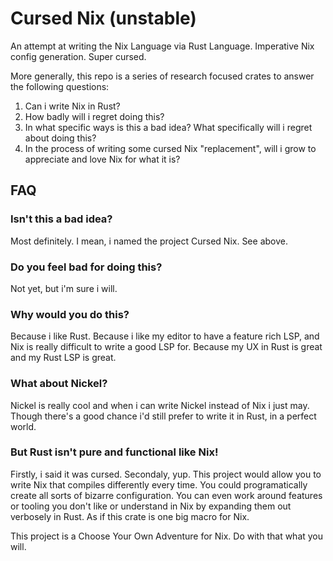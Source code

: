 
# Cursed Nix (unstable)

An attempt at writing the Nix Language via Rust Language. Imperative Nix config generation. Super cursed.

More generally, this repo is a series of research focused crates to answer the following questions:

1. Can i write Nix in Rust?
2. How badly will i regret doing this?
3. In what specific ways is this a bad idea? What specifically will i regret about doing this? 
4. In the process of writing some cursed Nix "replacement", will i grow to appreciate and love
   Nix for what it is?

## FAQ

### Isn't this a bad idea?

Most definitely. I mean, i named the project Cursed Nix. See above.

### Do you feel bad for doing this?

Not yet, but i'm sure i will.

### Why would you do this?

Because i like Rust. Because i like my editor to have a feature rich LSP,
and Nix is really difficult to write a good LSP for. Because my UX in Rust is great and
my Rust LSP is great.

### What about Nickel?

Nickel is really cool and when i can write Nickel instead of Nix i just may.
Though there's a good chance i'd still prefer to write it in Rust, in a perfect world.

### But Rust isn't pure and functional like Nix! 

Firstly, i said it was cursed. Secondaly, yup. This project would allow you to write
Nix that compiles differently every time. You could programatically create all sorts of bizarre
configuration. You can even work around features or tooling you don't like or understand in Nix by
expanding them out verbosely in Rust. As if this crate is one big macro for Nix.

This project is a Choose Your Own Adventure for Nix. Do with that what you will.
